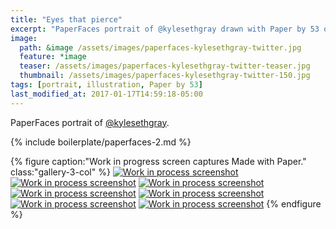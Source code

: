 ```yaml
---
title: "Eyes that pierce"
excerpt: "PaperFaces portrait of @kylesethgray drawn with Paper by 53 on an iPad."
image: 
  path: &image /assets/images/paperfaces-kylesethgray-twitter.jpg 
  feature: *image
  teaser: /assets/images/paperfaces-kylesethgray-twitter-teaser.jpg
  thumbnail: /assets/images/paperfaces-kylesethgray-twitter-150.jpg
tags: [portrait, illustration, Paper by 53]
last_modified_at: 2017-01-17T14:59:18-05:00
---
```


PaperFaces portrait of [@kylesethgray](https://twitter.com/kylesethgray).

{% include boilerplate/paperfaces-2.md %}

{% figure caption:"Work in progress screen captures Made with Paper." class:"gallery-3-col" %}
[![Work in process screenshot](/assets/images/paperfaces-kylesethgray-process-1-600.jpg)](/assets/images/paperfaces-kylesethgray-process-1-lg.jpg)
[![Work in process screenshot](/assets/images/paperfaces-kylesethgray-process-2-600.jpg)](/assets/images/paperfaces-kylesethgray-process-2-lg.jpg)
[![Work in process screenshot](/assets/images/paperfaces-kylesethgray-process-3-600.jpg)](/assets/images/paperfaces-kylesethgray-process-3-lg.jpg)
[![Work in process screenshot](/assets/images/paperfaces-kylesethgray-process-4-600.jpg)](/assets/images/paperfaces-kylesethgray-process-4-lg.jpg)
[![Work in process screenshot](/assets/images/paperfaces-kylesethgray-process-5-600.jpg)](/assets/images/paperfaces-kylesethgray-process-5-lg.jpg)
[![Work in process screenshot](/assets/images/paperfaces-kylesethgray-process-6-600.jpg)](/assets/images/paperfaces-kylesethgray-process-6-lg.jpg)
[![Work in process screenshot](/assets/images/paperfaces-kylesethgray-process-7-600.jpg)](/assets/images/paperfaces-kylesethgray-process-7-lg.jpg)
{% endfigure %}
